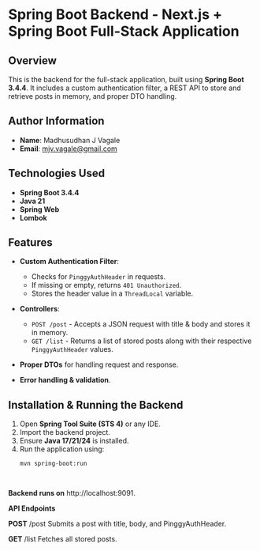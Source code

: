 # Spring Boot Backend - Next.js + Spring Boot Full-Stack Application

## Overview
This is the backend for the full-stack application, built using **Spring Boot 3.4.4**. It includes a custom authentication filter, a REST API to store and retrieve posts in memory, and proper DTO handling.

## Author Information
- **Name**: Madhusudhan J Vagale  
- **Email**: mjv.vagale@gmail.com  

## Technologies Used
- **Spring Boot 3.4.4**
- **Java 21**
- **Spring Web**
- **Lombok**

## Features
- **Custom Authentication Filter**:
  - Checks for `PinggyAuthHeader` in requests.
  - If missing or empty, returns `401 Unauthorized`.
  - Stores the header value in a `ThreadLocal` variable.

- **Controllers**:
  - `POST /post` - Accepts a JSON request with title & body and stores it in memory.
  - `GET /list` - Returns a list of stored posts along with their respective `PinggyAuthHeader` values.

- **Proper DTOs** for handling request and response.
- **Error handling & validation**.

## Installation & Running the Backend
1. Open **Spring Tool Suite (STS 4)** or any IDE.
2. Import the backend project.
3. Ensure **Java 17/21/24** is installed.
4. Run the application using:
   ```sh
   mvn spring-boot:run

 
**Backend runs on** http://localhost:9091.

**API Endpoints**

**POST**	/post	Submits a post with title, body, and PinggyAuthHeader.

**GET**		/list	Fetches all stored posts.